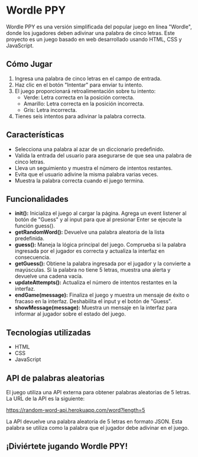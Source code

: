 # Wordle PPY

Wordle PPY es una versión simplificada del popular juego en línea "Wordle", donde los jugadores deben adivinar una palabra de cinco letras. Este proyecto es un juego basado en web desarrollado usando HTML, CSS y JavaScript.

## Cómo Jugar

1. Ingresa una palabra de cinco letras en el campo de entrada.
2. Haz clic en el botón "Intentar" para enviar tu intento.
3. El juego proporcionará retroalimentación sobre tu intento:
   - Verde: Letra correcta en la posición correcta.
   - Amarillo: Letra correcta en la posición incorrecta.
   - Gris: Letra incorrecta.
4. Tienes seis intentos para adivinar la palabra correcta.

## Características

- Selecciona una palabra al azar de un diccionario predefinido.
- Valida la entrada del usuario para asegurarse de que sea una palabra de cinco letras.
- Lleva un seguimiento y muestra el número de intentos restantes.
- Evita que el usuario adivine la misma palabra varias veces.
- Muestra la palabra correcta cuando el juego termina.

## Funcionalidades

- **init():** Inicializa el juego al cargar la página. Agrega un event listener al botón de "Guess" y al input para que al presionar Enter se ejecute la función guess().
- **getRandomWord():** Devuelve una palabra aleatoria de la lista predefinida.
- **guess():** Maneja la lógica principal del juego. Comprueba si la palabra ingresada por el jugador es correcta y actualiza la interfaz en consecuencia.
- **getGuess():** Obtiene la palabra ingresada por el jugador y la convierte a mayúsculas. Si la palabra no tiene 5 letras, muestra una alerta y devuelve una cadena vacía.
- **updateAttempts():** Actualiza el número de intentos restantes en la interfaz.
- **endGame(message):** Finaliza el juego y muestra un mensaje de éxito o fracaso en la interfaz. Deshabilita el input y el botón de "Guess".
- **showMessage(message):** Muestra un mensaje en la interfaz para informar al jugador sobre el estado del juego.

## Tecnologías utilizadas

- HTML
- CSS
- JavaScript

## API de palabras aleatorias

El juego utiliza una API externa para obtener palabras aleatorias de 5 letras. La URL de la API es la siguiente:

https://random-word-api.herokuapp.com/word?length=5

La API devuelve una palabra aleatoria de 5 letras en formato JSON. Esta palabra se utiliza como la palabra que el jugador debe adivinar en el juego.

## ¡Diviértete jugando Wordle PPY!